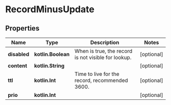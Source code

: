 
# RecordMinusUpdate

## Properties
Name | Type | Description | Notes
------------ | ------------- | ------------- | -------------
**disabled** | **kotlin.Boolean** | When is true, the record is not visible for lookup. |  [optional]
**content** | **kotlin.String** |  |  [optional]
**ttl** | **kotlin.Int** | Time to live for the record, recommended 3600. |  [optional]
**prio** | **kotlin.Int** |  |  [optional]



